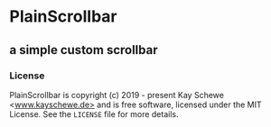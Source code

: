 # PlainScrollbar
## a simple custom scrollbar


### License
PlainScrollbar is copyright (c) 2019 - present Kay Schewe <www.kayschewe.de> and
is free software, licensed under the MIT License. See the `LICENSE` file for more details.
